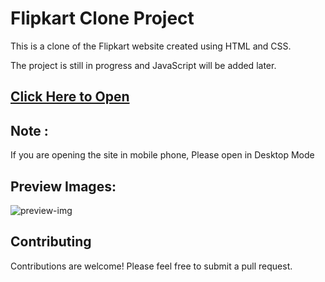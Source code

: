 # Flipkart Clone Project

This is a clone of the Flipkart website created using HTML and CSS. 

The project is still in progress and JavaScript will be added later.

## [Click Here to Open](https://aankita-kGithub.github.io/Flipkart-Clone/)

## Note : 
If you are opening the site in mobile phone, Please open in Desktop Mode

## Preview Images:

![preview-img](https://github.com/aankita-kGitHub/Flipkart-Clone/assets/65329366/7f7137a9-df36-45eb-a39b-8ff6efd64d7c)


## Contributing

Contributions are welcome! Please feel free to submit a pull request.
